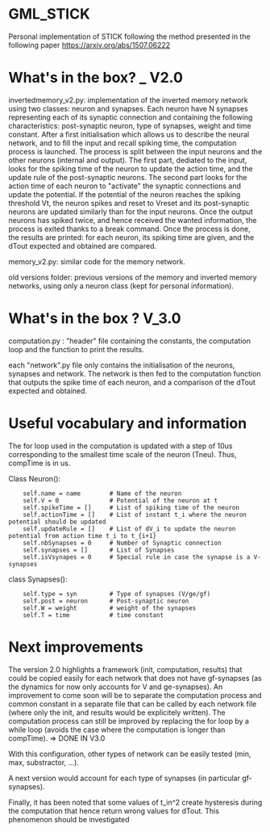 # GML_STICK
Personal implementation of STICK following the method presented in the following paper https://arxiv.org/abs/1507.06222

# What's in the box? _ V2.0

invertedmemory_v2.py: implementation of the inverted memory network using two classes: neuron and synapses. Each neuron have N synapses representing each of its synaptic connection and containing the following characteristics: post-synaptic neuron, type of synapses, weight and time constant. After a first initialisation which allows us to describe the neural network, and to fill the input and recall spiking time, the computation process is launched. The process is split between the input neurons and the other neurons (internal and output). The first part, dediated to the input, looks for the spiking time of the neuron to update the action time, and the update rule of the post-synaptic neurons. The second part looks for the action time of each neuron to "activate" the synaptic connections and update the potential. If the potential of the neuron reaches the spiking threshold Vt, the neuron spikes and reset to Vreset and its post-synaptic neurons are updated similarly than for the input neurons. Once the output neurons has spiked twice, and hence received the wanted information, the process is exited thanks to a break command. Once the process is done, the results are printed: for each neuron, its spiking time are given, and the dTout expected and obtained are compared.

memory_v2.py: similar code for the memory network.

old versions folder: previous versions of the memory and inverted memory networks, using only a neuron class (kept for personal information).

# What's in the box ? V_3.0
computation.py : "header" file containing the constants, the computation loop and the function to print the results.

each "network".py file only contains the initialisation of the neurons, synapses and network. The network is then fed to the computation function that outputs the spike time of each neuron, and a comparison of the dTout expected and obtained.

# Useful vocabulary and information
The for loop used in the computation is updated with a step of 10us corresponding to the smallest time scale of the neuron (Tneu). Thus, compTime is in us.

Class Neuron():

        self.name = name 		# Name of the neuron
        self.V = 0				# Potential of the neuron at t
        self.spikeTime = []		# List of spiking time of the neuron
        self.actionTime = []	# List of instant t_i where the neuron potential should be updated
        self.updateRule = []	# List of dV_i to update the neuron potential from action time t_i to t_{i+1}
        self.nbSynapses = 0		# Number of Synaptic connection
        self.synapses = []		# List of Synapses
        self.isVsynapes = 0		# Special rule in case the synapse is a V-synapses 

class Synapses():

        self.type = syn  		# Type of synapses (V/ge/gf)
        self.post = neuron 		# Post-synaptic neuron
        self.W = weight 		# weight of the synapses
        self.T = time    		# time constant

# Next improvements
The version 2.0 highlights a framework (init, computation, results) that could be copied easily for each network that does not have gf-synapses (as the dynamics for now only accounts for V and ge-synapses). An improvement to come soon will be to separate the computation process and common constant in a separate file that can be called by each network file (where only the init, and results would be explicitely written).  The computation process can still be improved by replacing the for loop by a while loop (avoids the case where the computation is longer than compTime). => DONE IN V3.0

With this configuration, other types of network can be easily tested (min, max, substractor, ...).

A next version would account for each type of synapses (in particular gf-synapses). 

Finally, it has been noted that some values of t_in^2 create hysteresis during the computation that hence return wrong values for dTout. This phenomenon should be investigated 
